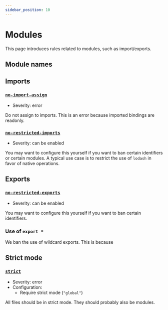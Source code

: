 ```yaml
---
sidebar_position: 10
---
```


# Modules

This page introduces rules related to modules, such as import/exports.

## Module names

## Imports

### [`no-import-assign`](https://eslint.org/docs/rules/no-import-assign)

- Severity: error

Do not assign to imports. This is an error because imported bindings are readonly.

### [`no-restricted-imports`](https://eslint.org/docs/rules/no-restricted-imports)

- Severity: can be enabled

You may want to configure this yourself if you want to ban certain identifiers or certain modules. A typical use case is to restrict the use of `lodash` in favor of native operations.

## Exports

### [`no-restricted-exports`](https://eslint.org/docs/rules/no-restricted-exports)

- Severity: can be enabled

You may want to configure this yourself if you want to ban certain identifiers.

### Use of `export *`

We ban the use of wildcard exports. This is because

## Strict mode

### [`strict`](https://eslint.org/docs/rules/strict)

- Severity: error
- Configuration:
  - Require strict mode (`"global"`)

All files should be in strict mode. They should probably also be modules.
